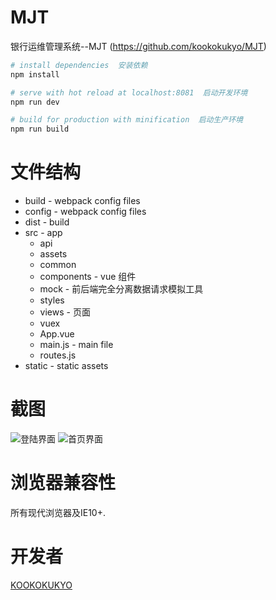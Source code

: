 # MJT

银行运维管理系统--MJT (https://github.com/kookokukyo/MJT)

``` bash
# install dependencies  安装依赖
npm install

# serve with hot reload at localhost:8081  启动开发环境
npm run dev

# build for production with minification  启动生产环境
npm run build

```

# 文件结构
* build - webpack config files
* config - webpack config files
* dist - build
* src - app
    * api
    * assets
    * common
    * components - vue 组件
    * mock - 前后端完全分离数据请求模拟工具
    * styles
    * views - 页面
    * vuex
    * App.vue
    * main.js - main file
    * routes.js
* static - static assets

# 截图
![登陆界面](http://chuantu.biz/t6/68/1506529923x1743814436.png)
![首页界面](http://chuantu.biz/t6/70/1506602467x1743814436.png)


# 浏览器兼容性

所有现代浏览器及IE10+.

# 开发者
[KOOKOKUKYO](https://github.com/kookokukyo)
